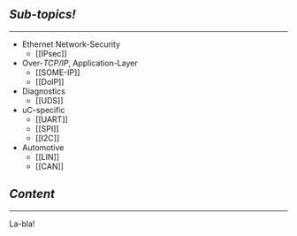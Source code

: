 ## *Sub-topics!*
---
* Ethernet Network-Security
	* [[IPsec]]
* Over-*TCP/IP*, Application-Layer
	* [[SOME-IP]]
	* [[DoIP]]
* Diagnostics
	* [[UDS]]
* uC-specific
	* [[UART]]
	* [[SPI]]
	* [[I2C]]
* Automotive
	* [[LIN]]
	* [[CAN]]
## *Content*
---
La-bla!